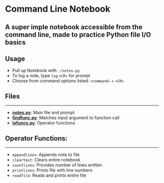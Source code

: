 # Command Line Notebook
A super imple notebook accessible from the command line, made to practice Python file I/O basics
-------------------

## Usage
- Pull up Notebook with `./notes.py`
- To log a note, type `log` `<CR>` for prompt
- Choose from command options listed: `<command>` + `<CR>`

## Files
-------------------

- **[notes.py](notes.py)**: Main file and prompt
- **[findfunc.py](findfunc.py)**: Matches input argument to function call
- **[iofuncs.py](iofuncs.py)**: Operator functions

## Operator Functions:
-------------------
- `appendlines`: Appends note to file
- `cleartext`: Clears entire notebook
- `countlines`: Provides number of lines written
- `printlines`: Prints file with line numbers
- `readfile`: Reads and prints entire file

